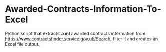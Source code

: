 # Awarded-Contracts-Information-To-Excel
 
Python script that extracts **.xml** awarded contracts information from 
https://www.contractsfinder.service.gov.uk/Search, 
filter it and creates an Excel file output.

